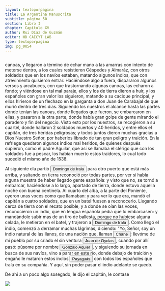 ```yaml
---
layout: textoporpagina
title: La Argentina Manuscrita
subtitle: página 50
section: Libro I
chapter: Capítulo XV
author: Rui Díaz de Guzmán
editor: HD CAICYT LAB
type: textoporpagina
img: pg_0054
---
```

<div class="row">
    <div class="column">
<p>canoas, y llegaron a término de echar mano a las amarras con intento de meterse dentro, a los cuales resistieron Céspedes y Almaráz, con otros soldados que en los navíos estaban, matando algunos indios, que con atrevimiento quisieron entrar. Haciéndose algo a fuera, dispararon algunos versos y arcabuces, con que trastornando algunas canoas, las echaron a fondo; y viéndose en tal mal paraje, ellos y los de tierra dieron a huir, y los españoles con gran valor los siguieron, matando a su cacique principal, y ellos hirieron de un flechazo en la garganta a don Juan de Carabajal de que murió dentro de tres días. Siguiendo los nuestros el alcance hasta las partes donde tenían las canoas, donde llegados que fueron, se embarcaron en ellas, y pasaron a la otra parte, donde había gran golpe de gente mirando el paradero y fin del negocio. Visto esto por los nuestros, se recogieron a su cuartel, donde hallaron 2 soldados muertos y 40 heridos, y entre ellos el capitán, de tres heridas peligrosas; y todos juntos dieron muchas gracias a Dios Nuestro Señor, por haberlos librado de tan gran peligro y traición. En la refriega quedaron algunos indios mal heridos, de quienes después supieron, como el padre Aguilar, que así se llamaba el clérigo que con los soldados fue a pescar, los habían muerto estos traidores, lo cual todo sucedió el mismo año de 1538.</p> <p>Al siguiente día partió <button class="balloon" data-balloon-pos="up" data-balloon-length="large" data-balloon=" Castilla, 1509 - Asunción del Paraguay, 03/10/1556. Conquistador y colonizador español. Ocupó tres veces el cargo de gobernador interino del Río de la Plata y del Paraguay, en los períodos de 1539 a 1542, de 1544 hasta 1548 y por último desde 1549. Carlos V lo nombró como titular en el cargo en 1555, lo sería hasta su fallecimiento.">Domingo de Irala</button> para otro puerto que está más arriba, y saltando en tierra reconoció por todas partes, por ver si había alguna muestra de haber llegado gente española: y visto que no, se tornó a embarcar, haciéndose a lo largo, apartado de tierra, donde estuvo aquella noche con buena centinela. Al cuarto del alba, a la parte del Poniente, oyeron unas voces como que llamaban: y para ver lo que era, mandó el capitán a cuatro soldados, que en un batel fuesen a reconocerlo. Llegando cerca de tierra con el recato posible, y a donde se oían las voces, reconocieron un indio, que en lengua española pedía que lo embarcasen: y mandándole subir mas de un tiro de ballesta, porque no hubiese alguna celada, le metieron en el batel, y trajeron a <button class="balloon" data-balloon-pos="up" data-balloon-length="large" data-balloon=" Castilla, 1509 - Asunción del Paraguay, 03/10/1556. Conquistador y colonizador español. Ocupó tres veces el cargo de gobernador interino del Río de la Plata y del Paraguay, en los períodos de 1539 a 1542, de 1544 hasta 1548 y por último desde 1549. Carlos V lo nombró como titular en el cargo en 1555, lo sería hasta su fallecimiento.">Domingo de Irala</button>. Como llegó el indio, comenzó a derramar muchas lágrimas, diciendo: &quot;Yo, Señor, soy un indio natural de las llanos, de una nación que, llaman <button class="balloon" data-balloon-pos="up" data-balloon-length="large" data-balloon="Chanés, en guaraní tapii: esclavo. También llamados izoceños o isoseños. Constituyen la fracción menos guaranizada del pueblo ava guaraní o chiriguano, formada sobre la base de una etnia de origen arahuaco del Chaco occidental, que hace unos 2500 años abandonó la región de Guayanas migrando al sur. Una de sus parcialidades se estableció en los Llanos de Manso en el noroeste chaquense de Argentina y al sur de Bolivia, se mixogenizó con grupos guaraníes y luego migró hacia el sur.">Chane</button>; llevóme de mi pueblo por su criado el sin ventura <button class="balloon" data-balloon-pos="up" data-balloon-length="large" data-balloon="Refiere a Juan de Ayolas (Briviesca de la Bureba, Castilla, 1493 o ¿1510?–Candelaria del Chaco Boreal, gobernación del Río de la Plata y del Paraguay, 1538), explorador español, fundador de la primera Buenos Aires, acompañando al adelantado Pedro de Mendoza, y que fuera nombrado como teniente de gobernador general de Asunción en 1537, para convertirse luego en gobernador del Río de la Plata y del Paraguay pero nunca ejercería como tal por estar en plena exploración.">Juan de Oyolas</button>, cuando por allí pasó: púsome por nombre <button class="balloon" data-balloon-pos="up" data-balloon-length="large" data-balloon="Refiere a Gonzalo Chané, joven indígena de la etnia chané. Según fuentes documentales el encuentro se produciría en 1540, cuando Irala volvió a la Candelaria continuando su búsqueda de Juan de Ayolas.">Gonzalo Aquier</button>, y siguiendo su jornada en busca de sus navíos, vino a parar en este río, donde debajo de traición y engaño le mataron estos indios <button class="balloon" data-balloon-pos="up" data-balloon-length="large" data-balloon="Etnia payaguaes, parte del grupo lingüístico mataco-guaycurú, poblaban el Chaco Boreal, Paraguay, de la familia guaycurú. El nombre payaguá no es el que ellos mismos se daban sino el que con cierto matiz peyorativo le dieron sus rivales y enemigos: los guaraníes. Urlico Schmidel los denominaba de diferentes formas: llamándolos aigeiss, aigas, aeiges, aygass, aygas y aygaysen.">Payaguás</button> con todos los españoles que traía en su compañía. Y aquí, sin poder pasar el indio adelante se quedó.</p> <p>De ahí a un poco algo sosegado, le dijo el capitán, le contase</p></div>

<div class="column">
<a href="{{site.baseurl}}/assets/img/argentina_manuscrita/{{page.img}}.jpg"><img src="{{site.baseurl}}/assets/img/argentina_manuscrita/{{page.img}}.jpg"></a>
</div>
</div>